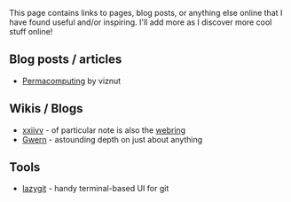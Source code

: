 This page contains links to pages, blog posts, or anything else online that I have found useful and/or inspiring. I'll add more as I discover more cool stuff online!

## Blog posts / articles

- [Permacomputing](http://viznut.fi/texts-en/permacomputing.html) by viznut

## Wikis / Blogs

- [xxiivv](https://wiki.xxiivv.com/site/home.html) - of particular note is also the [webring](https://webring.xxiivv.com/)
- [Gwern](https://www.gwern.net/index) - astounding depth on just about anything

## Tools

- [lazygit](https://github.com/jesseduffield/lazygit) - handy terminal-based UI for git

